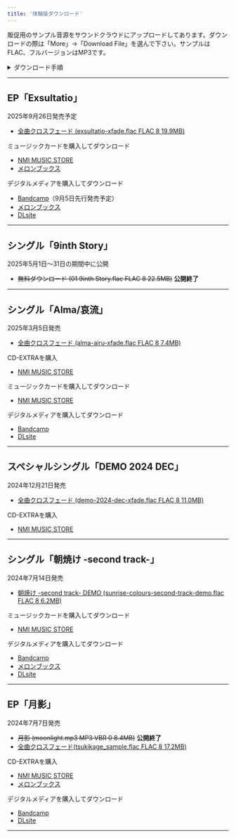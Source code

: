 ```yaml
---
title: '体験版ダウンロード'
---
```


販促用のサンプル音源をサウンドクラウドにアップロードしてあります。ダウンロードの際は「More」→「Download File」を選んで下さい。サンプルはFLAC、フルバージョンはMP3です。

<details>
<summary>ダウンロード手順</summary>

1. ウェブブラウザーで楽曲のページを開く。

{{< figure src="/img/others/sample-01.png" position="left" width="500">}}

2.「More」ボタンを押すとメニューが開くので、「Download File」をクリックするとダウンロードが始まる。

{{< figure src="/img/others/sample-02.png" position="left">}}
</details>

----

## EP「Exsultatio」
2025年9月26日発売予定

- [全曲クロスフェード (exsultatio-xfade.flac FLAC 8 19.9MB)](https://soundcloud.com/hayatehay/exsultatio-xfade-demo)

ミュージックカードを購入してダウンロード
- [NMI MUSIC STORE](https://nmimusic.booth.pm/items/7267743)
- [メロンブックス](https://www.melonbooks.co.jp/detail/detail.php?product_id=3218111)

デジタルメディアを購入してダウンロード
- [Bandcamp](https://jinasanami.bandcamp.com/album/exsultatio)（9月5日先行発売予定）
- [メロンブックス](https://www.melonbooks.co.jp/detail/detail.php?product_id=3218343)
- [DLsite](https://www.dlsite.com/home/announce/=/product_id/RJ01457234.html)

----

## シングル「9inth Story」
2025年5月1日～31日の期間中に公開

- ~~無料ダウンロード (01 9inth Story.flac FLAC 8 22.5MB)~~ **公開終了**

----

## シングル「Alma/哀流」
2025年3月5日発売

- [全曲クロスフェード (alma-airu-xfade.flac FLAC 8 7.4MB)](https://soundcloud.com/hayatehay/alma-airu-crossfade-demo)

CD-EXTRAを購入
- [NMI MUSIC STORE](https://nmimusic.booth.pm/items/6605148)

ミュージックカードを購入してダウンロード
- [NMI MUSIC STORE](https://nmimusic.booth.pm/items/6605491)

デジタルメディアを購入してダウンロード
- [Bandcamp](https://jinasanami.bandcamp.com/album/alma-airu)
- [DLsite](https://www.dlsite.com/home/work/=/product_id/RJ01350054.html)

----

## スペシャルシングル「DEMO 2024 DEC」
2024年12月21日発売

- [全曲クロスフェード (demo-2024-dec-xfade.flac FLAC 8 11.0MB)](https://soundcloud.com/hayatehay/demo-2024-dec-crossfade-demo)

CD-EXTRAを購入
- [NMI MUSIC STORE](https://nmimusic.booth.pm/items/6371255/)

----

## シングル「朝焼け -second track-」
2024年7月14日発売

- [朝焼け -second track- DEMO (sunrise-colours-second-track-demo.flac FLAC 8 6.2MB)](https://soundcloud.com/hayatehay/sunrise-colours-second-track-demo) 

ミュージックカードを購入してダウンロード
- [NMI MUSIC STORE](https://nmimusic.booth.pm/items/6389085)

デジタルメディアを購入してダウンロード
- [Bandcamp](https://jinasanami.bandcamp.com/album/sunrise-colours-second-track)
- [メロンブックス](https://www.melonbooks.co.jp/detail/detail.php?product_id=2674946)
- [DLsite](https://www.dlsite.com/home/work/=/product_id/RJ01350035.html)
----

## EP「月影」
2024年7月7日発売

- ~~月影 (moonlight.mp3 MP3 VBR 0 8.4MB)~~ **公開終了**
- [全曲クロスフェード(tsukikage_sample.flac FLAC 8 17.2MB)](https://soundcloud.com/hayatehay/tsukikage-crossfade)

CD-EXTRAを購入
- [NMI MUSIC STORE](https://nmimusic.booth.pm/items/5865685)
- [メロンブックス](https://www.melonbooks.co.jp/detail/detail.php?product_id=2527472)

デジタルメディアを購入してダウンロード
- [Bandcamp](https://jinasanami.bandcamp.com/album/tsukikage)
- [DLsite](https://www.dlsite.com/home/work/=/product_id/RJ01349990.html)

----
